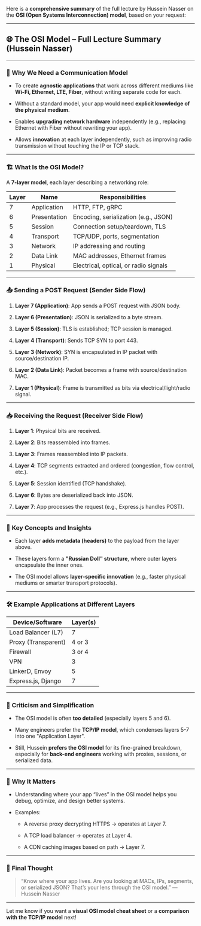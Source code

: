 Here is a **comprehensive summary** of the full lecture by Hussein Nasser on the **OSI (Open Systems Interconnection) model**, based on your request:

---

## 🌐 **The OSI Model – Full Lecture Summary (Hussein Nasser)**

---

### 📌 **Why We Need a Communication Model**

- To create **agnostic applications** that work across different mediums like **Wi-Fi, Ethernet, LTE, Fiber**, without writing separate code for each.
    
- Without a standard model, your app would need **explicit knowledge of the physical medium**.
    
- Enables **upgrading network hardware** independently (e.g., replacing Ethernet with Fiber without rewriting your app).
    
- Allows **innovation** at each layer independently, such as improving radio transmission without touching the IP or TCP stack.
    

---

### 🏗️ **What Is the OSI Model?**

A **7-layer model**, each layer describing a networking role:

|Layer|Name|Responsibilities|
|---|---|---|
|7|Application|HTTP, FTP, gRPC|
|6|Presentation|Encoding, serialization (e.g., JSON)|
|5|Session|Connection setup/teardown, TLS|
|4|Transport|TCP/UDP, ports, segmentation|
|3|Network|IP addressing and routing|
|2|Data Link|MAC addresses, Ethernet frames|
|1|Physical|Electrical, optical, or radio signals|

---

### 📤 **Sending a POST Request (Sender Side Flow)**

1. **Layer 7 (Application)**: App sends a POST request with JSON body.
    
2. **Layer 6 (Presentation)**: JSON is serialized to a byte stream.
    
3. **Layer 5 (Session)**: TLS is established; TCP session is managed.
    
4. **Layer 4 (Transport)**: Sends TCP SYN to port 443.
    
5. **Layer 3 (Network)**: SYN is encapsulated in IP packet with source/destination IP.
    
6. **Layer 2 (Data Link)**: Packet becomes a frame with source/destination MAC.
    
7. **Layer 1 (Physical)**: Frame is transmitted as bits via electrical/light/radio signal.
    

---

### 📥 **Receiving the Request (Receiver Side Flow)**

1. **Layer 1**: Physical bits are received.
    
2. **Layer 2**: Bits reassembled into frames.
    
3. **Layer 3**: Frames reassembled into IP packets.
    
4. **Layer 4**: TCP segments extracted and ordered (congestion, flow control, etc.).
    
5. **Layer 5**: Session identified (TCP handshake).
    
6. **Layer 6**: Bytes are deserialized back into JSON.
    
7. **Layer 7**: App processes the request (e.g., Express.js handles POST).
    

---

### 📎 **Key Concepts and Insights**

- Each layer **adds metadata (headers)** to the payload from the layer above.
    
- These layers form a **"Russian Doll" structure**, where outer layers encapsulate the inner ones.
    
- The OSI model allows **layer-specific innovation** (e.g., faster physical mediums or smarter transport protocols).
    

---

### 🛠️ **Example Applications at Different Layers**

|Device/Software|Layer(s)|
|---|---|
|Load Balancer (L7)|7|
|Proxy (Transparent)|4 or 3|
|Firewall|3 or 4|
|VPN|3|
|LinkerD, Envoy|5|
|Express.js, Django|7|

---

### 🧱 **Criticism and Simplification**

- The OSI model is often **too detailed** (especially layers 5 and 6).
    
- Many engineers prefer the **TCP/IP model**, which condenses layers 5-7 into one "Application Layer".
    
- Still, Hussein **prefers the OSI model** for its fine-grained breakdown, especially for **back-end engineers** working with proxies, sessions, or serialized data.
    

---

### 🔐 **Why It Matters**

- Understanding where your app “lives” in the OSI model helps you debug, optimize, and design better systems.
    
- Examples:
    
    - A reverse proxy decrypting HTTPS → operates at Layer 7.
        
    - A TCP load balancer → operates at Layer 4.
        
    - A CDN caching images based on path → Layer 7.
        

---

### 🔄 **Final Thought**

> “Know where your app lives. Are you looking at MACs, IPs, segments, or serialized JSON? That’s your lens through the OSI model.” — Hussein Nasser

---

Let me know if you want a **visual OSI model cheat sheet** or a **comparison with the TCP/IP model** next!